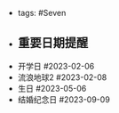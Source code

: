 - tags: #Seven
- ## 重要日期提醒
- 开学日 #2023-02-06
- 流浪地球2 #2023-02-08
- 生日 #2023-05-06
- 结婚纪念日 #2023-09-09
